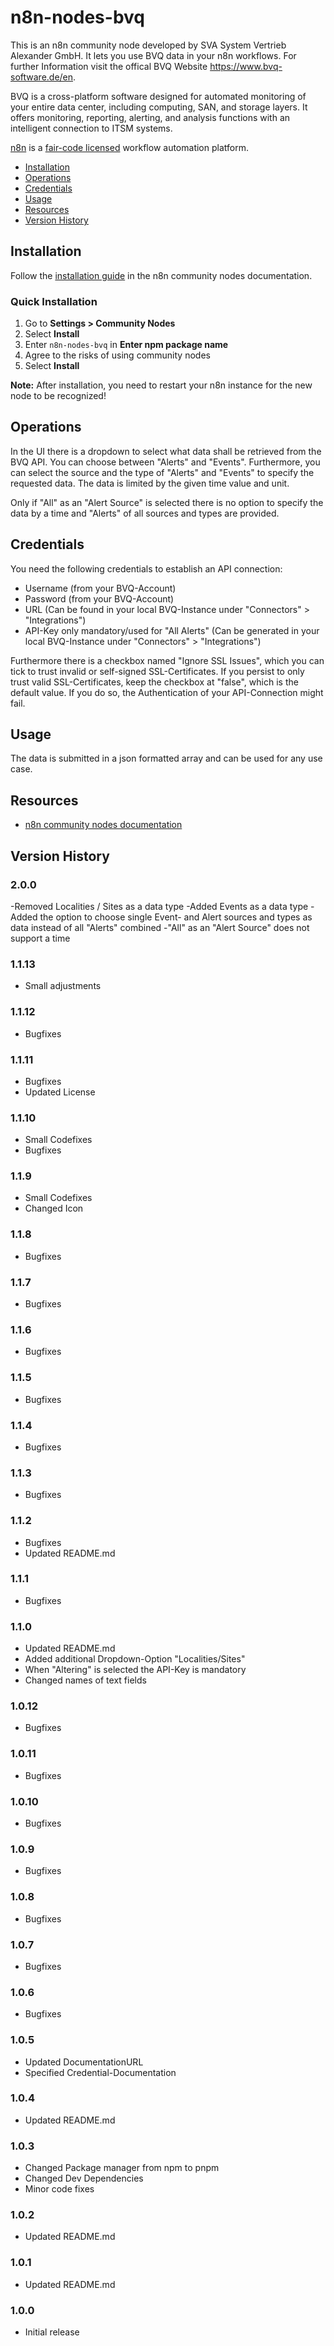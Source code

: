 # n8n-nodes-bvq

This is an n8n community node developed by SVA System Vertrieb Alexander GmbH. It lets you use BVQ data in your n8n workflows.
For further Information visit the offical BVQ Website https://www.bvq-software.de/en.

BVQ is a cross-platform software designed for automated monitoring of your entire data center, including computing, SAN, and storage layers. It offers monitoring, reporting, alerting, and analysis functions with an intelligent connection to ITSM systems.

[n8n](https://n8n.io/) is a [fair-code licensed](https://docs.n8n.io/reference/license/) workflow automation platform.
  
- [Installation](#installation) 
- [Operations](#operations)  
- [Credentials](#credentials)
- [Usage](#usage) 
- [Resources](#resources)
- [Version History](#version-history)    


## Installation

Follow the [installation guide](https://docs.n8n.io/integrations/community-nodes/installation/) in the n8n community nodes documentation.

### Quick Installation

1. Go to **Settings > Community Nodes**
2. Select **Install**
3. Enter `n8n-nodes-bvq` in **Enter npm package name**
4. Agree to the risks of using community nodes
5. Select **Install**

**Note:** After installation, you need to restart your n8n instance for the new node to be recognized!


## Operations

In the UI there is a dropdown to select what data shall be retrieved from the BVQ API.
You can choose between "Alerts" and "Events". Furthermore, you can select the source and the type of "Alerts" and "Events" to specify the requested data.
The data is limited by the given time value and unit. 

Only if "All" as an "Alert Source" is selected there is no option to specify the data by a time and "Alerts" of all sources and types are provided.  

## Credentials

You need the following credentials to establish an API connection:

- Username (from your BVQ-Account)
- Password (from your BVQ-Account)
- URL (Can be found in your local BVQ-Instance under "Connectors" > "Integrations")
- API-Key only mandatory/used for "All Alerts" (Can be generated in your local BVQ-Instance under "Connectors" > "Integrations")

Furthermore there is a checkbox named "Ignore SSL Issues", which you can tick to trust invalid or self-signed SSL-Certificates. If you persist to only trust valid SSL-Certificates, keep the checkbox at "false", which is the default value. If you do so, the Authentication of your API-Connection might fail.


## Usage

The data is submitted in a json formatted array and can be used for any use case.


## Resources

* [n8n community nodes documentation](https://docs.n8n.io/integrations/community-nodes/)


## Version History

### 2.0.0

-Removed Localities / Sites as a data type
-Added Events as a data type
-Added the option to choose single Event- and Alert sources and types as data instead of all "Alerts" combined
-"All" as an "Alert Source" does not support a time

### 1.1.13

- Small adjustments

### 1.1.12

- Bugfixes

### 1.1.11

- Bugfixes
- Updated License

### 1.1.10

- Small Codefixes
- Bugfixes

### 1.1.9

- Small Codefixes
- Changed Icon

### 1.1.8

- Bugfixes

### 1.1.7

- Bugfixes

### 1.1.6

- Bugfixes

### 1.1.5

- Bugfixes

### 1.1.4

- Bugfixes

### 1.1.3

- Bugfixes

### 1.1.2

- Bugfixes
- Updated README.md

### 1.1.1

- Bugfixes

### 1.1.0

- Updated README.md
- Added additional Dropdown-Option "Localities/Sites"
- When "Altering" is selected the API-Key is mandatory 
- Changed names of text fields 

### 1.0.12

- Bugfixes

### 1.0.11

- Bugfixes

### 1.0.10

- Bugfixes

### 1.0.9

- Bugfixes

### 1.0.8

- Bugfixes

### 1.0.7

- Bugfixes

### 1.0.6

- Bugfixes

### 1.0.5

- Updated DocumentationURL 
- Specified Credential-Documentation

### 1.0.4

- Updated README.md

### 1.0.3

- Changed Package manager from npm to pnpm 
- Changed Dev Dependencies
- Minor code fixes

### 1.0.2

- Updated README.md

### 1.0.1

- Updated README.md

### 1.0.0

- Initial release